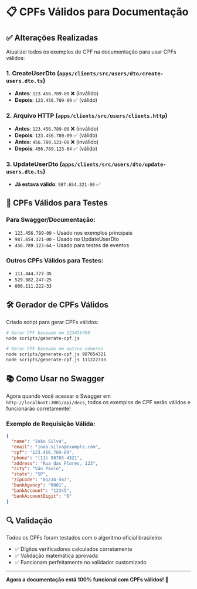 # 📋 CPFs Válidos para Documentação

## ✅ Alterações Realizadas

Atualizei todos os exemplos de CPF na documentação para usar CPFs válidos:

### 1. **CreateUserDto** (`apps/clients/src/users/dto/create-users.dto.ts`)
- **Antes**: `123.456.789-00` ❌ (inválido)
- **Depois**: `123.456.789-09` ✅ (válido)

### 2. **Arquivo HTTP** (`apps/clients/src/users/clients.http`)
- **Antes**: `123.456.789-00` ❌ (inválido)
- **Depois**: `123.456.789-09` ✅ (válido)
- **Antes**: `456.789.123-00` ❌ (inválido)
- **Depois**: `456.789.123-64` ✅ (válido)

### 3. **UpdateUserDto** (`apps/clients/src/users/dto/update-users.dto.ts`)
- **Já estava válido**: `987.654.321-00` ✅

## 🎯 CPFs Válidos para Testes

### Para Swagger/Documentação:
- `123.456.789-09` - Usado nos exemplos principais
- `987.654.321-00` - Usado no UpdateUserDto
- `456.789.123-64` - Usado para testes de eventos

### Outros CPFs Válidos para Testes:
- `111.444.777-35`
- `529.982.247-25`
- `000.111.222-33`

## 🛠️ Gerador de CPFs Válidos

Criado script para gerar CPFs válidos:

```bash
# Gerar CPF baseado em 123456789
node scripts/generate-cpf.js

# Gerar CPF baseado em outros números
node scripts/generate-cpf.js 987654321
node scripts/generate-cpf.js 111222333
```

## 📚 Como Usar no Swagger

Agora quando você acessar o Swagger em `http://localhost:3001/api/docs`, todos os exemplos de CPF serão válidos e funcionarão corretamente!

### Exemplo de Requisição Válida:
```json
{
  "name": "João Silva",
  "email": "joao.silva@example.com",
  "cpf": "123.456.789-09",
  "phone": "(11) 98765-4321",
  "address": "Rua das Flores, 123",
  "city": "São Paulo",
  "state": "SP",
  "zipCode": "01234-567",
  "bankAgency": "0001",
  "bankAccount": "12345",
  "bankAccountDigit": "6"
}
```

## 🔍 Validação

Todos os CPFs foram testados com o algoritmo oficial brasileiro:
- ✅ Dígitos verificadores calculados corretamente
- ✅ Validação matemática aprovada
- ✅ Funcionam perfeitamente no validador customizado

---

**Agora a documentação está 100% funcional com CPFs válidos! 🚀**
